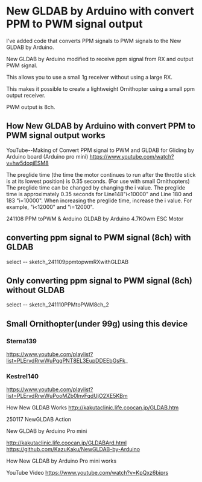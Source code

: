 # New GLDAB by Arduino with convert PPM to PWM signal output

I've added code that converts PPM signals to PWM signals to the New GLDAB by Arduino.

New GLDAB by Arduino modified to receive ppm signal from RX and output PWM signal.

This allows you to use a small 1g receiver without using a large RX.

This makes it possible to create a lightweight Ornithopter using a small ppm output receiver.

PWM output is 8ch.

## How New GLDAB by Arduino with convert PPM to PWM signal output works

YouTube--Making of Convert PPM signal to PWM and GLDAB for Gliding by Arduino board (Arduino pro mini)
        https://www.youtube.com/watch?v=hw5doqiESM8

The preglide time (the time the motor continues to run after the throttle stick is at its lowest position) is 0.35 seconds. (For use with small Ornithopters)
The preglide time can be changed by changing the i value.
The preglide time is approximately 0.35 seconds for Line148"i<10000" and Line 180 and 183 "i=10000".
When increasing the preglide time, increase the i value.
For example, "i<12000" and "i=12000".


241108 PPM toPWM & Arduino GLDAB by Arduino 4.7KOwm ESC Motor
 

## converting ppm signal to PWM signal (8ch) with GLDAB
select --  sketch_241109ppmtopwmRXwithGLDAB

## Only converting ppm signal to PWM signal (8ch) without GLDAB
select --  sketch_241110PPMtoPWM8ch_2


## Small Ornithopter(under 99g) using this device
### Sterna139  
 https://www.youtube.com/playlist?list=PLErvdRrwWuPqqPNT8EL3EupDDEEbGsFk_

### Kestrel140   
 https://www.youtube.com/playlist?list=PLErvdRrwWuPooMZb0lnvFqdUjO2XE5KBm


 How New GLDAB Works
http://kakutaclinic.life.coocan.jp/GLDAB.htm

250117 NewGLDAB Action

New GLDAB by Arduino Pro mini

http://kakutaclinic.life.coocan.jp/GLDABArd.html
https://github.com/KazuKaku/NewGLDAB-by-Arduino

How New GLDAB by Arduino Pro mini works

YouTube Video https://www.youtube.com/watch?v=KpQxz6biprs

